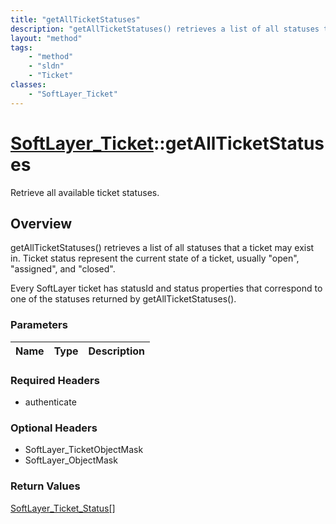 ```yaml
---
title: "getAllTicketStatuses"
description: "getAllTicketStatuses() retrieves a list of all statuses that a ticket may exist in. Ticket status represent the current... "
layout: "method"
tags:
    - "method"
    - "sldn"
    - "Ticket"
classes:
    - "SoftLayer_Ticket"
---
```

# [SoftLayer_Ticket](/reference/services/SoftLayer_Ticket)::getAllTicketStatuses

Retrieve all available ticket statuses. 


## Overview 
getAllTicketStatuses() retrieves a list of all statuses that a ticket may exist in. Ticket status represent the current state of a ticket, usually "open", "assigned", and "closed". 

Every SoftLayer ticket has statusId and status properties that correspond to one of the statuses returned by getAllTicketStatuses(). 

### Parameters 
|Name | Type | Description |
| --- | --- | --- |


### Required Headers
* authenticate

### Optional Headers
* SoftLayer_TicketObjectMask
* SoftLayer_ObjectMask

### Return Values
<a href='/reference/datatypes/SoftLayer_Ticket_Status'>SoftLayer_Ticket_Status[] </a>

